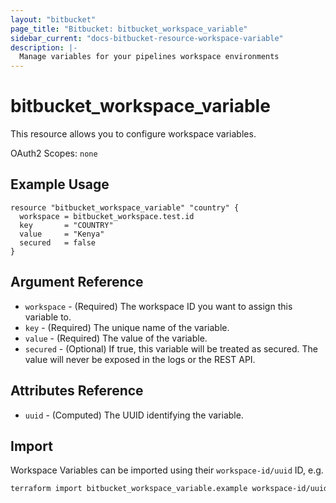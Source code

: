 ```yaml
---
layout: "bitbucket"
page_title: "Bitbucket: bitbucket_workspace_variable"
sidebar_current: "docs-bitbucket-resource-workspace-variable"
description: |-
  Manage variables for your pipelines workspace environments
---
```



# bitbucket\_workspace\_variable

This resource allows you to configure workspace variables.

OAuth2 Scopes: `none`

## Example Usage

```hcl
resource "bitbucket_workspace_variable" "country" {
  workspace = bitbucket_workspace.test.id
  key       = "COUNTRY"
  value     = "Kenya"
  secured   = false
}
```

## Argument Reference

* `workspace` - (Required) The workspace ID you want to assign this variable to.
* `key` - (Required) The unique name of the variable.
* `value` - (Required) The value of the variable.
* `secured` - (Optional)  If true, this variable will be treated as secured. The value will never be exposed in the logs or the REST API.

## Attributes Reference

* `uuid` - (Computed) The UUID identifying the variable.

## Import

Workspace Variables can be imported using their `workspace-id/uuid` ID, e.g.

```sh
terraform import bitbucket_workspace_variable.example workspace-id/uuid
```

